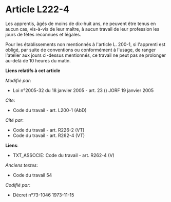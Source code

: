 # Article L222-4

Les apprentis, âgés de moins de dix-huit ans, ne peuvent être tenus en aucun cas, vis-à-vis de leur maître, à aucun travail
de leur profession les jours de fêtes reconnues et légales.

Pour les établissements non mentionnés à l'article L. 200-1, si l'apprenti est obligé, par suite de conventions ou
conformément à l'usage, de ranger l'atelier aux jours ci-dessus mentionnés, ce travail ne peut pas se prolonger au-delà de 10
heures du matin.

**Liens relatifs à cet article**

_Modifié par_:

  - Loi n°2005-32 du 18 janvier 2005 - art. 23 () JORF 19 janvier 2005

_Cite_:

  - Code du travail - art. L200-1 (AbD)

_Cité par_:

  - Code du travail - art. R226-2 (VT)
  - Code du travail - art. R262-4 (VT)

**Liens**:

  - TXT_ASSOCIE: Code du travail - art. R262-4 (V)

_Anciens textes_:

  - Code du travail 54

_Codifié par_:

  - Décret n°73-1046 1973-11-15
